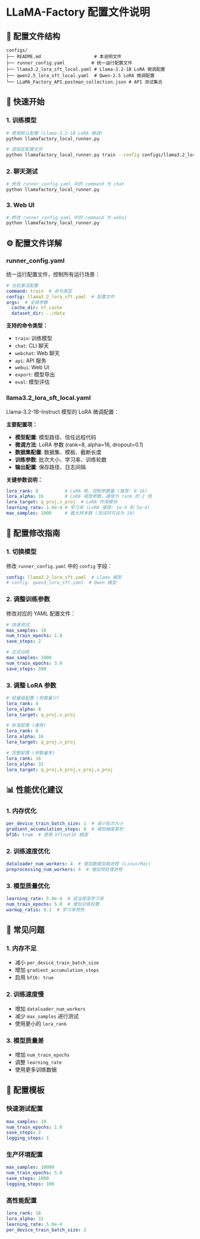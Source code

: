 # LLaMA-Factory 配置文件说明

## 📁 配置文件结构

```
configs/
├── README.md                    # 本说明文件
├── runner_config.yaml          # 统一运行配置文件
├── llama3.2_lora_sft_local.yaml # Llama-3.2-1B LoRA 微调配置
├── qwen2.5_lora_sft_local.yaml  # Qwen-2.5 LoRA 微调配置
└── LLaMA_Factory_API.postman_collection.json # API 测试集合
```

## 🚀 快速开始

### 1. 训练模型
```bash
# 使用默认配置 (Llama-3.2-1B LoRA 微调)
python llamafactory_local_runner.py

# 或指定配置文件
python llamafactory_local_runner.py train --config configs/llama3.2_lora_sft.yaml
```

### 2. 聊天测试
```bash
# 修改 runner_config.yaml 中的 command 为 chat
python llamafactory_local_runner.py
```

### 3. Web UI
```bash
# 修改 runner_config.yaml 中的 command 为 webui
python llamafactory_local_runner.py
```

## ⚙️ 配置文件详解

### runner_config.yaml
统一运行配置文件，控制所有运行场景：

```yaml
# 当前激活配置
command: train  # 命令类型
config: llama3.2_lora_sft.yaml  # 配置文件
args:  # 全局参数
  cache_dir: hf_cache
  dataset_dir: ../data
```

**支持的命令类型：**
- `train`: 训练模型
- `chat`: CLI 聊天
- `webchat`: Web 聊天
- `api`: API 服务
- `webui`: Web UI
- `export`: 模型导出
- `eval`: 模型评估

### llama3.2_lora_sft_local.yaml
Llama-3.2-1B-Instruct 模型的 LoRA 微调配置：

**主要配置项：**
- **模型配置**: 模型路径、信任远程代码
- **微调方法**: LoRA 参数 (rank=8, alpha=16, dropout=0.1)
- **数据集配置**: 数据集、模板、截断长度
- **训练参数**: 批次大小、学习率、训练轮数
- **输出配置**: 保存路径、日志间隔

**关键参数说明：**
```yaml
lora_rank: 8          # LoRA 秩，控制参数量 (推荐: 8-16)
lora_alpha: 16        # LoRA 缩放参数，通常为 rank 的 2 倍
lora_target: q_proj,v_proj  # LoRA 作用模块
learning_rate: 1.0e-4 # 学习率 (LoRA 推荐: 1e-4 到 5e-4)
max_samples: 1000     # 最大样本数 (测试时可设为 10)
```

## 🔧 配置修改指南

### 1. 切换模型
修改 `runner_config.yaml` 中的 `config` 字段：
```yaml
config: llama3.2_lora_sft.yaml  # Llama 模型
# config: qwen3_lora_sft.yaml  # Qwen 模型
```

### 2. 调整训练参数
修改对应的 YAML 配置文件：
```yaml
# 快速测试
max_samples: 10
num_train_epochs: 1.0
save_steps: 2

# 正式训练
max_samples: 1000
num_train_epochs: 3.0
save_steps: 500
```

### 3. 调整 LoRA 参数
```yaml
# 轻量级配置 (参数量少)
lora_rank: 4
lora_alpha: 8
lora_target: q_proj,v_proj

# 标准配置 (推荐)
lora_rank: 8
lora_alpha: 16
lora_target: q_proj,v_proj

# 完整配置 (参数量多)
lora_rank: 16
lora_alpha: 32
lora_target: q_proj,k_proj,v_proj,o_proj
```

## 📊 性能优化建议

### 1. 内存优化
```yaml
per_device_train_batch_size: 1  # 减小批次大小
gradient_accumulation_steps: 8  # 增加梯度累积
bf16: true  # 使用 bfloat16 精度
```

### 2. 训练速度优化
```yaml
dataloader_num_workers: 4  # 增加数据加载进程 (Linux/Mac)
preprocessing_num_workers: 4  # 增加预处理进程
```

### 3. 模型质量优化
```yaml
learning_rate: 5.0e-4  # 适当提高学习率
num_train_epochs: 5.0  # 增加训练轮数
warmup_ratio: 0.1  # 学习率预热
```

## 🐛 常见问题

### 1. 内存不足
- 减小 `per_device_train_batch_size`
- 增加 `gradient_accumulation_steps`
- 启用 `bf16: true`

### 2. 训练速度慢
- 增加 `dataloader_num_workers`
- 减少 `max_samples` 进行测试
- 使用更小的 `lora_rank`

### 3. 模型质量差
- 增加 `num_train_epochs`
- 调整 `learning_rate`
- 使用更多训练数据

## 📝 配置模板

### 快速测试配置
```yaml
max_samples: 10
num_train_epochs: 1.0
save_steps: 2
logging_steps: 1
```

### 生产环境配置
```yaml
max_samples: 10000
num_train_epochs: 5.0
save_steps: 1000
logging_steps: 100
```

### 高性能配置
```yaml
lora_rank: 16
lora_alpha: 32
learning_rate: 5.0e-4
per_device_train_batch_size: 2
```
